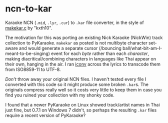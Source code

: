ncn-to-kar
==========

Karaoke NCN (`.mid`, `.lyr`, `.cur`) to `.kar` file converter, in the style of
[makekar.c][makekar] by "kxth10".

 [makekar]: http://www.un4seen.com/forum/?topic=11559.msg81024#msg81024 "kxth10's NCN-to-KAR implementation in C"

The motivation for this was porting an existing Nick Karaoke (NickWin) track
collection to PyKaraoke.  `makekar` as posted is not multibyte character
set-aware and would generate a separate cursor (/bouncing
ball/what-bit-am-I-meant-to-be-singing) event for each *byte* rather than each
*character*, making diacritical/combining characters in languages like Thai
appear on their own, hanging in the air.  I ran [iconv][] across the lyrics
to transcode them from ISO8859-11 to UTF-8.

 [iconv]: http://www.gnu.org/software/libiconv/documentation/libiconv/iconv.1.html "`iconv` man page"

*Don't* throw away your original NCN files.  I haven't tested every file I
converted with this code so it might produce some broken `.kar`s.  The
originals compress really well so it costs very little to keep them in case you
find you ruined your collection with my shonky code.

I found that a newer PyKaraoke on Linux showed track/artist names in Thai just
fine, but 0.7.1 on Windows 7 didn't, so perhaps the resulting `.kar` files
require a recent version of PyKaraoke?
